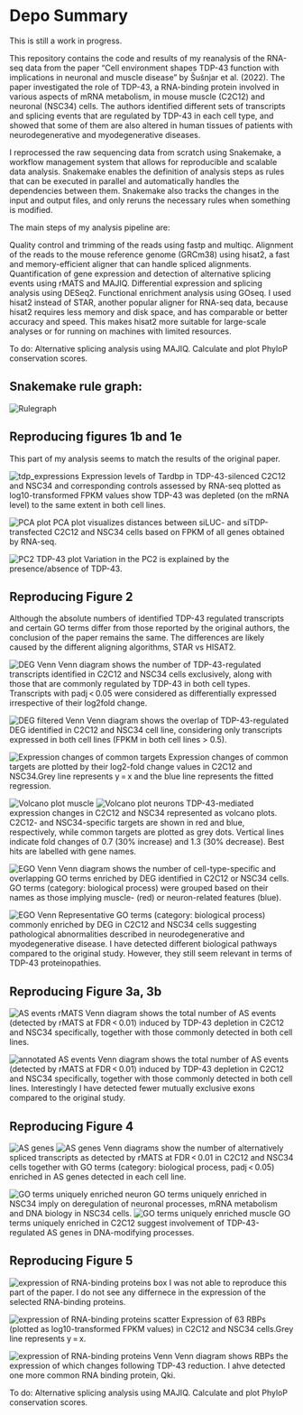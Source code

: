 # Depo Summary 

This is still a work in progress.

This repository contains the code and results of my reanalysis of the RNA-seq data from the paper “Cell environment shapes TDP-43 function with implications in neuronal and muscle disease” by Šušnjar et al. (2022). The paper investigated the role of TDP-43, a RNA-binding protein involved in various aspects of mRNA metabolism, in mouse muscle (C2C12) and neuronal (NSC34) cells. The authors identified different sets of transcripts and splicing events that are regulated by TDP-43 in each cell type, and showed that some of them are also altered in human tissues of patients with neurodegenerative and myodegenerative diseases.

I reprocessed the raw sequencing data from scratch using Snakemake, a workflow management system that allows for reproducible and scalable data analysis. Snakemake enables the definition of analysis steps as rules that can be executed in parallel and automatically handles the dependencies between them. Snakemake also tracks the changes in the input and output files, and only reruns the necessary rules when something is modified.

The main steps of my analysis pipeline are:

Quality control and trimming of the reads using fastp and multiqc.
Alignment of the reads to the mouse reference genome (GRCm38) using hisat2, a fast and memory-efficient aligner that can handle spliced alignments.
Quantification of gene expression and detection of alternative splicing events using rMATS and MAJIQ.
Differential expression and splicing analysis using DESeq2.
Functional enrichment analysis using GOseq.
I used hisat2 instead of STAR, another popular aligner for RNA-seq data, because hisat2 requires less memory and disk space, and has comparable or better accuracy and speed. This makes hisat2 more suitable for large-scale analyses or for running on machines with limited resources.

To do: Alternative splicing analysis using MAJIQ. Calculate and plot PhyloP conservation scores.


## Snakemake rule graph:
![Rulegraph](rulegraph.png "Snakemake rule graph")

## Reproducing figures 1b and 1e
This part of my analysis seems to match the results of the original paper.

![tdp_expressions](results/DESeq2_output/tdp_expressions.png "Expression levels of Tardbp")
Expression levels of Tardbp in TDP-43-silenced C2C12 and NSC34 and corresponding controls assessed by RNA-seq plotted as log10-transformed FPKM values show TDP-43 was depleted (on the mRNA level) to the same extent in both cell lines.  

![PCA plot](results/DESeq2_output/pca_plot.png "PCA plot")
PCA plot visualizes distances between siLUC- and siTDP-transfected C2C12 and NSC34 cells based on FPKM of all genes obtained by RNA-seq.  

![PC2 TDP-43 plot](results/DESeq2_output/pc2_tdp.png "PC2/TDP plot")
Variation in the PC2 is explained by the presence/absence of TDP-43.  


## Reproducing Figure 2
Although the absolute numbers of identified TDP-43 regulated transcripts and certain GO terms differ from those reported by the original authors, the conclusion of the paper remains the same. The differences are likely caused by the different aligning algorithms, STAR vs HISAT2. 

![DEG Venn](results/DESeq2_output/DE_full_venn.png "DGE Venn")
Venn diagram shows the number of TDP-43-regulated transcripts identified in C2C12 and NSC34 cells exclusively, along with those that are commonly regulated by TDP-43 in both cell types. Transcripts with padj < 0.05 were considered as differentially expressed irrespective of their log2fold change.  

![DEG filtered Venn](results/DESeq2_output/DE_filtered_venn.png "DGE Filtered Venn")
Venn diagram shows the overlap of TDP-43-regulated DEG identified in C2C12 and NSC34 cell line, considering only transcripts expressed in both cell lines (FPKM in both cell lines > 0.5).  

![Expression changes of common targets](results/DESeq2_output/expression_changes_plot.png "Expression changes of common targets")
Expression changes of common targets are plotted by their log2-fold change values in C2C12 and NSC34.Grey line represents y = x and the blue line represents the fitted regression.  

![Volcano plot muscle](results/DESeq2_output/muscle_volcano.png "Volcano plot muscle")
![Volcano plot neurons](results/DESeq2_output/neuronal_volcano.png "Volcano plot neuron")
TDP-43-mediated expression changes in C2C12 and NSC34 represented as volcano plots. C2C12- and NSC34-specific targets are shown in red and blue, respectively, while common targets are plotted as grey dots. Vertical lines indicate fold changes of 0.7 (30% increase) and 1.3 (30% decrease). Best hits are labelled with gene names.  

![EGO Venn](results/GO_term_analysis/ego_venn_plot.png "EGO Venn")
Venn diagram shows the number of cell-type-specific and overlapping GO terms enriched by DEG identified in C2C12 or NSC34 cells. GO terms (category: biological process) were grouped based on their names as those implying muscle- (red) or neuron-related features (blue).  

![EGO Venn](results/GO_term_analysis/ego_terms_plot.png "EGO Venn")
Representative GO terms (category: biological process) commonly enriched by DEG in C2C12 and NSC34 cells suggesting pathological abnormalities described in neurodegenerative and myodegenerative disease. I have detected different biological pathways compared to the original study. However, they still seem relevant in terms of TDP-43 proteinopathies.


## Reproducing Figure 3a, 3b
![AS events rMATS](results/AS_analysis_output/AS_transcripts_venn.png "AS events rMATS")
Venn diagram shows the total number of AS events (detected by rMATS at FDR < 0.01) induced by TDP-43 depletion in C2C12 and NSC34 specifically, together with those commonly detected in both cell lines.  

![annotated AS events](results/AS_analysis_output/splicing_horizontal_bar_plot.png "annotated AS events")
Venn diagram shows the total number of AS events (detected by rMATS at FDR < 0.01) induced by TDP-43 depletion in C2C12 and NSC34 specifically, together with those commonly detected in both cell lines. Interestingly I have detected fewer mutually exclusive exons compared to the original study.


## Reproducing Figure 4
![AS genes](results/AS_analysis_output/AS_genes_venn.png "AS genes")
![AS genes](results/GO_term_analysis/AS_go_venn_plot.png "AS genes")
Venn diagrams show the number of alternatively spliced transcripts as detected by rMATS at FDR < 0.01 in C2C12 and NSC34 cells together with GO terms (category: biological process, padj < 0.05) enriched in AS genes detected in each cell line.  

![GO terms uniquely enriched neuron](results/GO_term_analysis/neuron_AS_GO_plot.png "GO terms uniquely enriched neuron")
GO terms uniquely enriched in NSC34 imply on deregulation of neuronal processes, mRNA metabolism and DNA biology in NSC34 cells.
![GO terms uniquely enriched muscle](results/GO_term_analysis/muscle_AS_GO_plot.png "GO terms uniquely enriched muscle")  GO terms uniquely enriched in C2C12 suggest involvement of TDP-43-regulated AS genes in DNA-modifying processes.

## Reproducing Figure 5
![expression of RNA-binding proteins box](results/DESeq2_output/RBPs_box.png "expression of RNA-binding proteins box") I was not able to reproduce this part of the paper. I do not see any differnece in the expression of the selected RNA-binding proteins.

![expression of RNA-binding proteins scatter](results/DESeq2_output/RBPs_scatter_plot.png "[expression of RNA-binding proteins scatter")
Expression of 63 RBPs (plotted as log10-transformed FPKM values) in C2C12 and NSC34 cells.Grey line represents y = x.  

![expression of RNA-binding proteins Venn](results/DESeq2_output/RBP_venn_with_annotations.png "[expression of RNA-binding proteins Venn")
Venn diagram shows RBPs the expression of which changes following TDP-43 reduction. I ahve detected one more common RNA binding protein, Qki.



To do:
Alternative splicing analysis using MAJIQ.
Calculate and plot PhyloP conservation scores.
